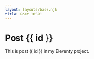 ```yaml
---
layout: layouts/base.njk
title: Post 10581
---
```


# Post {{ id }}

This is post {{ id }} in my Eleventy project.
